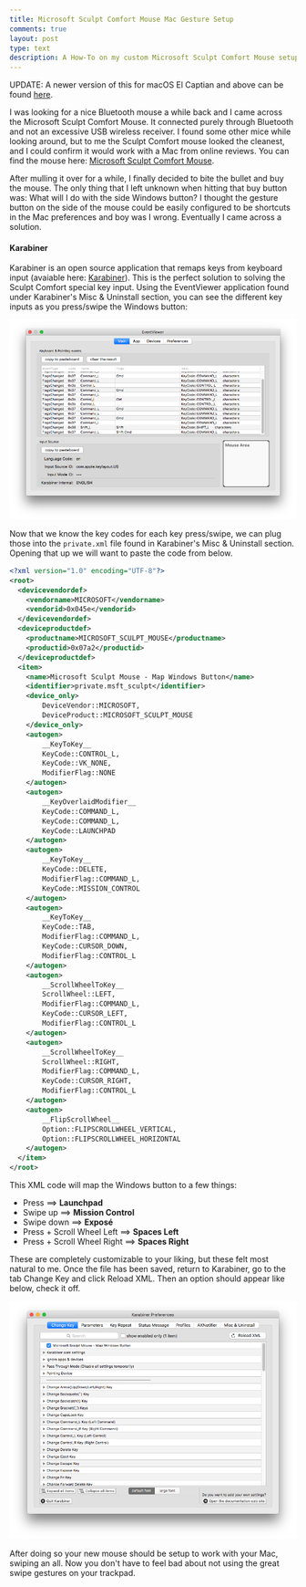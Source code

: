 ```yaml
---
title: Microsoft Sculpt Comfort Mouse Mac Gesture Setup
comments: true
layout: post
type: text
description: A How-To on my custom Microsoft Sculpt Comfort Mouse setup for Macs using Karabiner.
---
```


UPDATE: A newer version of this for macOS El Captian and above can be found [here]().

I was looking for a nice Bluetooth mouse a while back and I came across the Microsoft Sculpt Comfort Mouse. It connected purely through Bluetooth and not an excessive USB wireless receiver. I found some other mice while looking around, but to me the Sculpt Comfort mouse looked the cleanest, and I could confirm it would work with a Mac from online reviews. You can find the mouse here: [Microsoft Sculpt Comfort Mouse](https://www.microsoft.com/accessories/en-us/products/mice/sculpt-comfort-mouse/h3s-00003).

After mulling it over for a while, I finally decided to bite the bullet and buy the mouse. The only thing that I left unknown when hitting that buy button was: What will I do with the side Windows button? I thought the gesture button on the side of the mouse could be easily configured to be shortcuts in the Mac preferences and boy was I wrong. Eventually I came across a solution. 

#### Karabiner
Karabiner is an open source application that remaps keys from keyboard input (avaiable here: [Karabiner](https://github.com/tekezo/Karabiner)). This is the perfect solution to solving the Sculpt Comfort special key input. Using the EventViewer application found under Karabiner's Misc & Uninstall section, you can see the different key inputs as you press/swipe the Windows button: 

![](/img/msmouse/eventviewer.png)

Now that we know the key codes for each key press/swipe, we can plug those into the `private.xml` file found in Karabiner's Misc & Uninstall section. Opening that up we will want to paste the code from below. 

```xml
<?xml version="1.0" encoding="UTF-8"?>
<root>
  <devicevendordef>
    <vendorname>MICROSOFT</vendorname>
    <vendorid>0x045e</vendorid>
  </devicevendordef>
  <deviceproductdef>
    <productname>MICROSOFT_SCULPT_MOUSE</productname>
    <productid>0x07a2</productid>
  </deviceproductdef>
  <item>
    <name>Microsoft Sculpt Mouse - Map Windows Button</name>
    <identifier>private.msft_sculpt</identifier>
    <device_only>
        DeviceVendor::MICROSOFT, 
        DeviceProduct::MICROSOFT_SCULPT_MOUSE
    </device_only>
    <autogen>
        __KeyToKey__
        KeyCode::CONTROL_L,
        KeyCode::VK_NONE,
        ModifierFlag::NONE
    </autogen>
    <autogen>
        __KeyOverlaidModifier__
        KeyCode::COMMAND_L,
        KeyCode::COMMAND_L,
        KeyCode::LAUNCHPAD
    </autogen>
    <autogen>
        __KeyToKey__
        KeyCode::DELETE,
        ModifierFlag::COMMAND_L,
        KeyCode::MISSION_CONTROL
    </autogen>
    <autogen>
        __KeyToKey__
        KeyCode::TAB,
        ModifierFlag::COMMAND_L,
        KeyCode::CURSOR_DOWN,
        ModifierFlag::CONTROL_L
    </autogen>
    <autogen>
        __ScrollWheelToKey__
        ScrollWheel::LEFT,
        ModifierFlag::COMMAND_L,
        KeyCode::CURSOR_LEFT,
        ModifierFlag::CONTROL_L
    </autogen>
    <autogen>
        __ScrollWheelToKey__
        ScrollWheel::RIGHT,
        ModifierFlag::COMMAND_L,
        KeyCode::CURSOR_RIGHT,
        ModifierFlag::CONTROL_L
    </autogen>
    <autogen>
        __FlipScrollWheel__
        Option::FLIPSCROLLWHEEL_VERTICAL,
        Option::FLIPSCROLLWHEEL_HORIZONTAL
    </autogen>
  </item>
</root>
```

This XML code will map the Windows button to a few things: 

- Press ==> **Launchpad**
- Swipe up ==> **Mission Control**
- Swipe down ==> **Exposé**
- Press + Scroll Wheel Left ==> **Spaces Left**
- Press + Scroll Wheel Right ==> **Spaces Right**

These are completely customizable to your liking, but these felt most natural to me. Once the file has been saved, return to Karabiner, go to the tab Change Key and click Reload XML. Then an option should appear like below, check it off. 

![](/img/msmouse/changekey.png)

After doing so your new mouse should be setup to work with your Mac, swiping an all. Now you don't have to feel bad about not using the great swipe gestures on your trackpad. 